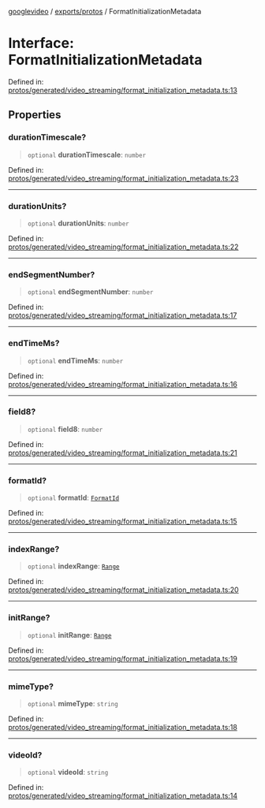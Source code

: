 [googlevideo](../../../README.md) / [exports/protos](../README.md) / FormatInitializationMetadata

# Interface: FormatInitializationMetadata

Defined in: [protos/generated/video\_streaming/format\_initialization\_metadata.ts:13](https://github.com/LuanRT/googlevideo/blob/d9eb9db82e3516a9a277a77a3d25342e9c5bf127/protos/generated/video_streaming/format_initialization_metadata.ts#L13)

## Properties

### durationTimescale?

> `optional` **durationTimescale**: `number`

Defined in: [protos/generated/video\_streaming/format\_initialization\_metadata.ts:23](https://github.com/LuanRT/googlevideo/blob/d9eb9db82e3516a9a277a77a3d25342e9c5bf127/protos/generated/video_streaming/format_initialization_metadata.ts#L23)

***

### durationUnits?

> `optional` **durationUnits**: `number`

Defined in: [protos/generated/video\_streaming/format\_initialization\_metadata.ts:22](https://github.com/LuanRT/googlevideo/blob/d9eb9db82e3516a9a277a77a3d25342e9c5bf127/protos/generated/video_streaming/format_initialization_metadata.ts#L22)

***

### endSegmentNumber?

> `optional` **endSegmentNumber**: `number`

Defined in: [protos/generated/video\_streaming/format\_initialization\_metadata.ts:17](https://github.com/LuanRT/googlevideo/blob/d9eb9db82e3516a9a277a77a3d25342e9c5bf127/protos/generated/video_streaming/format_initialization_metadata.ts#L17)

***

### endTimeMs?

> `optional` **endTimeMs**: `number`

Defined in: [protos/generated/video\_streaming/format\_initialization\_metadata.ts:16](https://github.com/LuanRT/googlevideo/blob/d9eb9db82e3516a9a277a77a3d25342e9c5bf127/protos/generated/video_streaming/format_initialization_metadata.ts#L16)

***

### field8?

> `optional` **field8**: `number`

Defined in: [protos/generated/video\_streaming/format\_initialization\_metadata.ts:21](https://github.com/LuanRT/googlevideo/blob/d9eb9db82e3516a9a277a77a3d25342e9c5bf127/protos/generated/video_streaming/format_initialization_metadata.ts#L21)

***

### formatId?

> `optional` **formatId**: [`FormatId`](FormatId.md)

Defined in: [protos/generated/video\_streaming/format\_initialization\_metadata.ts:15](https://github.com/LuanRT/googlevideo/blob/d9eb9db82e3516a9a277a77a3d25342e9c5bf127/protos/generated/video_streaming/format_initialization_metadata.ts#L15)

***

### indexRange?

> `optional` **indexRange**: [`Range`](Range.md)

Defined in: [protos/generated/video\_streaming/format\_initialization\_metadata.ts:20](https://github.com/LuanRT/googlevideo/blob/d9eb9db82e3516a9a277a77a3d25342e9c5bf127/protos/generated/video_streaming/format_initialization_metadata.ts#L20)

***

### initRange?

> `optional` **initRange**: [`Range`](Range.md)

Defined in: [protos/generated/video\_streaming/format\_initialization\_metadata.ts:19](https://github.com/LuanRT/googlevideo/blob/d9eb9db82e3516a9a277a77a3d25342e9c5bf127/protos/generated/video_streaming/format_initialization_metadata.ts#L19)

***

### mimeType?

> `optional` **mimeType**: `string`

Defined in: [protos/generated/video\_streaming/format\_initialization\_metadata.ts:18](https://github.com/LuanRT/googlevideo/blob/d9eb9db82e3516a9a277a77a3d25342e9c5bf127/protos/generated/video_streaming/format_initialization_metadata.ts#L18)

***

### videoId?

> `optional` **videoId**: `string`

Defined in: [protos/generated/video\_streaming/format\_initialization\_metadata.ts:14](https://github.com/LuanRT/googlevideo/blob/d9eb9db82e3516a9a277a77a3d25342e9c5bf127/protos/generated/video_streaming/format_initialization_metadata.ts#L14)
